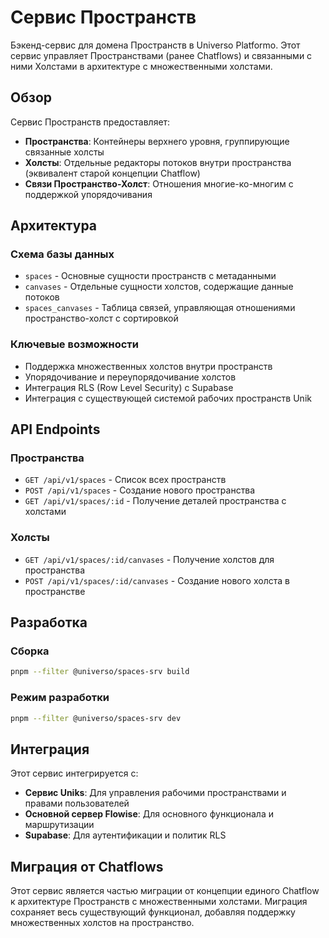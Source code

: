 # Сервис Пространств

Бэкенд-сервис для домена Пространств в Universo Platformo. Этот сервис управляет Пространствами (ранее Chatflows) и связанными с ними Холстами в архитектуре с множественными холстами.

## Обзор

Сервис Пространств предоставляет:
- **Пространства**: Контейнеры верхнего уровня, группирующие связанные холсты
- **Холсты**: Отдельные редакторы потоков внутри пространства (эквивалент старой концепции Chatflow)
- **Связи Пространство-Холст**: Отношения многие-ко-многим с поддержкой упорядочивания

## Архитектура

### Схема базы данных

- `spaces` - Основные сущности пространств с метаданными
- `canvases` - Отдельные сущности холстов, содержащие данные потоков
- `spaces_canvases` - Таблица связей, управляющая отношениями пространство-холст с сортировкой

### Ключевые возможности

- Поддержка множественных холстов внутри пространств
- Упорядочивание и переупорядочивание холстов
- Интеграция RLS (Row Level Security) с Supabase
- Интеграция с существующей системой рабочих пространств Unik

## API Endpoints

### Пространства
- `GET /api/v1/spaces` - Список всех пространств
- `POST /api/v1/spaces` - Создание нового пространства
- `GET /api/v1/spaces/:id` - Получение деталей пространства с холстами

### Холсты
- `GET /api/v1/spaces/:id/canvases` - Получение холстов для пространства
- `POST /api/v1/spaces/:id/canvases` - Создание нового холста в пространстве

## Разработка

### Сборка
```bash
pnpm --filter @universo/spaces-srv build
```

### Режим разработки
```bash
pnpm --filter @universo/spaces-srv dev
```

## Интеграция

Этот сервис интегрируется с:
- **Сервис Uniks**: Для управления рабочими пространствами и правами пользователей
- **Основной сервер Flowise**: Для основного функционала и маршрутизации
- **Supabase**: Для аутентификации и политик RLS

## Миграция от Chatflows

Этот сервис является частью миграции от концепции единого Chatflow к архитектуре Пространств с множественными холстами. Миграция сохраняет весь существующий функционал, добавляя поддержку множественных холстов на пространство.